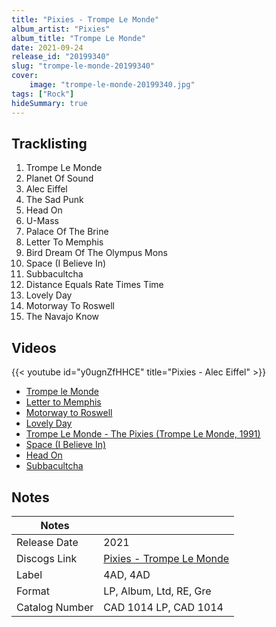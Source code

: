 ```yaml
---
title: "Pixies - Trompe Le Monde"
album_artist: "Pixies"
album_title: "Trompe Le Monde"
date: 2021-09-24
release_id: "20199340"
slug: "trompe-le-monde-20199340"
cover:
    image: "trompe-le-monde-20199340.jpg"
tags: ["Rock"]
hideSummary: true
---
```


## Tracklisting
1. Trompe Le Monde
2. Planet Of Sound
3. Alec Eiffel
4. The Sad Punk
5. Head On
6. U-Mass
7. Palace Of The Brine
8. Letter To Memphis
9. Bird Dream Of The Olympus Mons
10. Space (I Believe In)
11. Subbacultcha
12. Distance Equals Rate Times Time
13. Lovely Day
14. Motorway To Roswell
15. The Navajo Know

## Videos
{{< youtube id="y0ugnZfHHCE" title="Pixies - Alec Eiffel" >}}
- [Trompe le Monde](https://www.youtube.com/watch?v=hp7NgLIWCiE)
- [Letter to Memphis](https://www.youtube.com/watch?v=8-0chE9P5UM)
- [Motorway to Roswell](https://www.youtube.com/watch?v=mPzLGTgyAw4)
- [Lovely Day](https://www.youtube.com/watch?v=BdVt1IXdGpQ)
- [Trompe Le Monde - The Pixies (Trompe Le Monde, 1991)](https://www.youtube.com/watch?v=zx2A_CayxWY)
- [Space (I Believe In)](https://www.youtube.com/watch?v=Xf5mRBPzTQ4)
- [Head On](https://www.youtube.com/watch?v=oliTZ5hQcjI)
- [Subbacultcha](https://www.youtube.com/watch?v=SWYsAbbx0rQ)

## Notes

| Notes          |             |
| ---------------| ----------- |
| Release Date   | 2021 |
| Discogs Link   | [Pixies - Trompe Le Monde](https://www.discogs.com/release/20199340) |
| Label          | 4AD, 4AD |
| Format         | LP, Album, Ltd, RE, Gre |
| Catalog Number | CAD 1014 LP, CAD 1014 |

